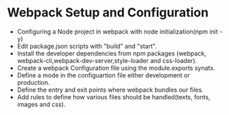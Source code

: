 # Webpack Setup and Configuration
+ Configuring a Node project in webpack with node initialization(npm init -y)
+ Edit package.json scripts with "build" and "start".
+ Install the developer dependencies from npm packages (webpack, webpack-cli,webpack-dev-server,style-loader and css-loader).
+ Create a webpack Configuration file using the module.exports synatx.
+ Define a mode in the configuartion file either development or production.
+ Define the entry and exit points where webpack bundles our files.
+ Add rules to define how various files should be handled(texts, fonts, images and css).
